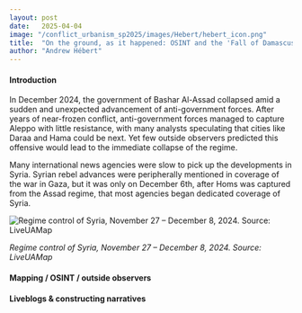 ```yaml
---
layout: post
date:   2025-04-04
image: "/conflict_urbanism_sp2025/images/Hebert/hebert_icon.png"
title:  "On the ground, as it happened: OSINT and the 'Fall of Damascus' "
author: "Andrew Hébert"
---
```

####  Introduction

In December 2024, the government of Bashar Al-Assad collapsed amid a sudden and unexpected advancement of anti-government forces. After years of near-frozen conflict, anti-government forces managed to capture Aleppo with little resistance, with many analysts speculating that cities like Daraa and Hama could be next. Yet few outside observers predicted this offensive would lead to the immediate collapse of the regime. 

Many international news agencies were slow to pick up the developments in Syria. Syrian rebel advances were peripherally mentioned in coverage of the war in Gaza, but it was only on December 6th, after Homs was captured from the Assad regime, that most agencies began dedicated coverage of Syria.

![Regime control of Syria, November 27 – December 8, 2024. Source: LiveUAMap](/conflict_urbanism_sp2025/images/Hebert/hebert_LiveUAMap.gif)

*Regime control of Syria, November 27 – December 8, 2024. Source: LiveUAMap*

#### Mapping / OSINT / outside observers

#### Liveblogs & constructing narratives
